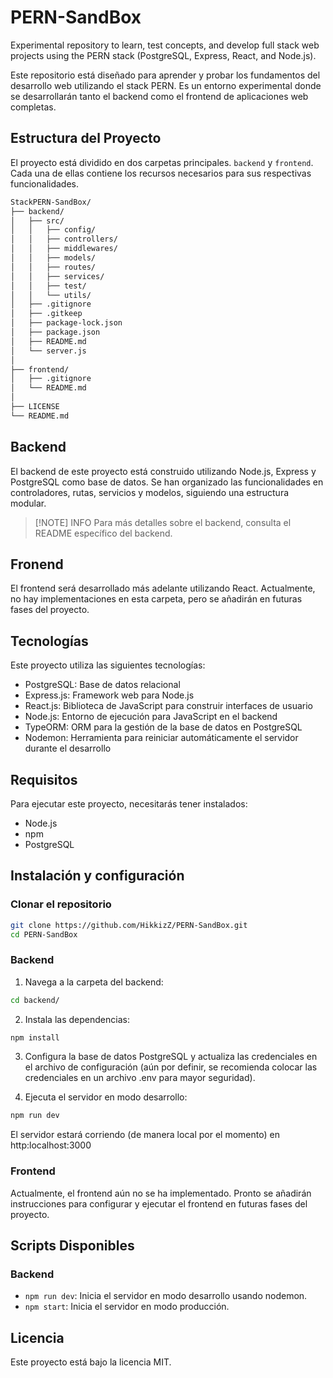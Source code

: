 # PERN-SandBox

Experimental repository to learn, test concepts, and develop full stack web projects using the PERN stack (PostgreSQL, Express, React, and Node.js).

Este repositorio está diseñado para aprender y probar los fundamentos del desarrollo web utilizando el stack PERN. Es un entorno experimental donde se desarrollarán tanto el backend como el frontend de aplicaciones web completas.

## Estructura del Proyecto

El proyecto está dividido en dos carpetas principales. `backend` y `frontend`. Cada una de ellas contiene los recursos necesarios para sus respectivas funcionalidades.

``` markdown
StackPERN-SandBox/
├── backend/
│   ├── src/
│   │   ├── config/
│   │   ├── controllers/
│   │   ├── middlewares/
│   │   ├── models/
│   │   ├── routes/
│   │   ├── services/
│   │   ├── test/
│   │   └── utils/
│   ├── .gitignore
│   ├── .gitkeep
│   ├── package-lock.json
│   ├── package.json
│   ├── README.md
│   └── server.js
│
├── frontend/
│   ├── .gitignore
│   └── README.md
│
├── LICENSE
└── README.md
```

## Backend

El backend de este proyecto está construido utilizando Node.js, Express y PostgreSQL como base de datos. Se han organizado las funcionalidades en controladores, rutas, servicios y modelos, siguiendo una estructura modular.

>[!NOTE] INFO
Para más detalles sobre el backend, consulta el README específico del backend.

## Fronend

El frontend será desarrollado más adelante utilizando React. Actualmente, no hay implementaciones en esta carpeta, pero se añadirán en futuras fases del proyecto.

## Tecnologías

Este proyecto utiliza las siguientes tecnologías:

- PostgreSQL: Base de datos relacional
- Express.js: Framework web para Node.js
- React.js: Biblioteca de JavaScript para construir interfaces de usuario
- Node.js: Entorno de ejecución para JavaScript en el backend
- TypeORM: ORM para la gestión de la base de datos en PostgreSQL
- Nodemon: Herramienta para reiniciar automáticamente el servidor durante el desarrollo

## Requisitos

Para ejecutar este proyecto, necesitarás tener instalados:

- Node.js
- npm
- PostgreSQL

## Instalación y configuración

### Clonar el repositorio

``` bash
git clone https://github.com/HikkizZ/PERN-SandBox.git
cd PERN-SandBox
```

### Backend

1. Navega a la carpeta del backend:

``` bash
cd backend/
```

2. Instala las dependencias:

``` bash
npm install
```

3. Configura la base de datos PostgreSQL y actualiza las credenciales en el archivo de configuración (aún por definir, se recomienda colocar las credenciales en un archivo .env para mayor seguridad).

4. Ejecuta el servidor en modo desarrollo:

``` bash
npm run dev
```

El servidor estará corriendo (de manera local por el momento) en http:localhost:3000

### Frontend

Actualmente, el frontend aún no se ha implementado. Pronto se añadirán instrucciones para configurar y ejecutar el frontend en futuras fases del proyecto.

## Scripts Disponibles

### Backend
- `npm run dev`: Inicia el servidor en modo desarrollo usando nodemon.
- `npm start`: Inicia el servidor en modo producción.

## Licencia

Este proyecto está bajo la licencia MIT.
